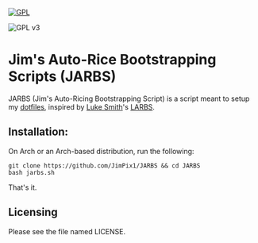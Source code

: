 [![GPL](https://img.shields.io/badge/license-GPL--3.0-red.svg)](https://github.com/JimPix1/JARBS/blob/main/LICENSE)

![GPL v3](https://www.gnu.org/graphics/gplv3-127x51.png)

# Jim's Auto-Rice Bootstrapping Scripts (JARBS)
JARBS (Jim's Auto-Ricing Bootstrapping Script) is a script meant to setup my [dotfiles](https://github.com/JimPix1/dotfiles), inspired by [Luke Smith](https://github.com/LukeSmithxyz)'s [LARBS](https://github.com/LukeSmithxyz/LARBS).

## Installation:
On Arch or an Arch-based distribution, run the following:

```
git clone https://github.com/JimPix1/JARBS && cd JARBS
bash jarbs.sh
```

That's it.

## Licensing
Please see the file named LICENSE.
